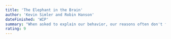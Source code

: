 ```yaml
---
title: 'The Elephant in the Brain'
author: 'Kevin Simler and Robin Hanson'
dateFinished: 'WIP'
summary: "When asked to explain our behavior, our reasons often don't fully match up with our motives. This is because, during our evolution, it has been advantageous to deceive others for selfish gain. To do so more effectively, we often hide these true motives from ourselves. This can be problematic, especially on an institutional level."
rating: 9
---
```

